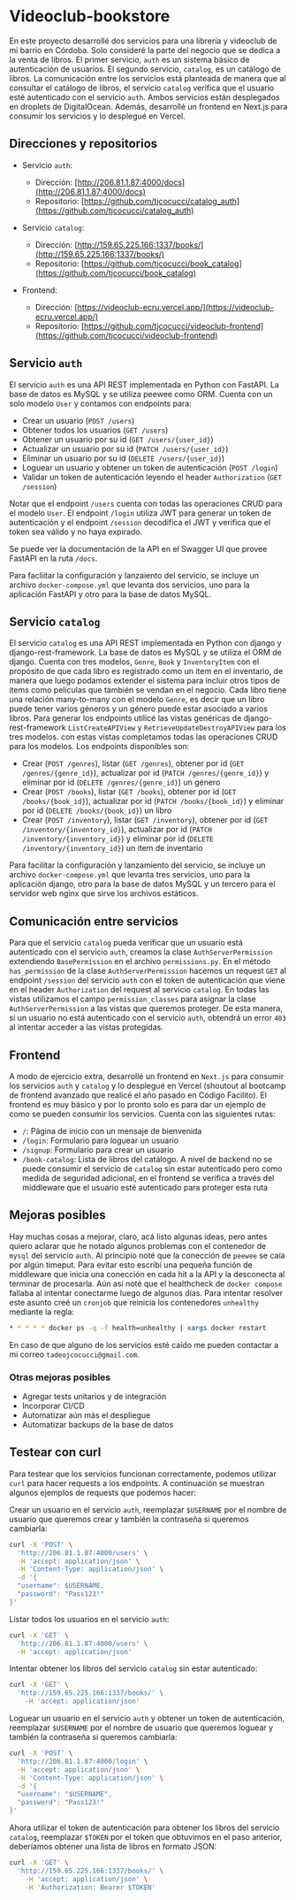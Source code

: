 # Videoclub-bookstore

En este proyecto desarrollé dos servicios para una librería y videoclub de mi barrio en Córdoba. Solo consideré la parte del negocio que se dedica a la venta de libros. El primer servicio, `auth` es un sistema básico de autenticación de usuarios. El segundo servicio, `catalog`, es un catálogo de libros. La comunicación entre los servicios está planteada de manera que al consultar el catálogo de libros, el servicio `catalog` verifica que el usuario esté autenticado con el servicio `auth`. Ambos servicios están desplegados en droplets de DigitalOcean. Además, desarrollé un frontend en Next.js para consumir los servicios y lo desplegué en Vercel.

## Direcciones y repositorios

- Servicio `auth`:
  - Dirección: [http://206.81.1.87:4000/docs](http://206.81.1.87:4000/docs)
  - Repositorio: [https://github.com/tjcocucci/catalog_auth](https://github.com/tjcocucci/catalog_auth)
- Servicio `catalog`:
  - Dirección: [http://159.65.225.166:1337/books/](http://159.65.225.166:1337/books/)
  - Repositorio: [https://github.com/tjcocucci/book_catalog](https://github.com/tjcocucci/book_catalog)

- Frontend:
  - Dirección: [https://videoclub-ecru.vercel.app/](https://videoclub-ecru.vercel.app/)
  - Repositorio: [https://github.com/tjcocucci/videoclub-frontend](https://github.com/tjcocucci/videoclub-frontend)

## Servicio `auth`

El servicio `auth` es una API REST implementada en Python con FastAPI. La base de datos es MySQL y se utiliza peewee como ORM. Cuenta con un solo modelo `User` y contamos con endpoints para:

- Crear un usuario (`POST /users`)
- Obtener todos los usuarios (`GET /users`)
- Obtener un usuario por su id (`GET /users/{user_id}`)
- Actualizar un usuario por su id (`PATCH /users/{user_id}`)
- Eliminar un usuario por su id (`DELETE /users/{user_id}`)
- Loguear un usuario y obtener un token de autenticación (`POST /login`)
- Validar un token de autenticación leyendo el header `Authorization` (`GET /session`)

Notar que el endpoint `/users` cuenta con todas las operaciones CRUD para el modelo `User`. El endpoint `/login` utiliza JWT para generar un token de autenticación y el endpoint `/session` decodifica el JWT y verifica que el token sea válido y no haya expirado.

Se puede ver la documentación de la API en el Swagger UI que provee FastAPI en la ruta `/docs`.

Para facliitar la configuración y lanzaiento del servicio, se incluye un archivo `docker-compose.yml` que levanta dos servicios, uno para la aplicación FastAPI y otro para la base de datos MySQL.

## Servicio `catalog`

El servicio `catalog` es una API REST implementada en Python con django y django-rest-framework. La base de datos es MySQL y se utiliza el ORM de django. Cuenta con tres modelos, `Genre`, `Book` y `InventoryItem` con el propósito de que cada libro es registrado como un item en el inventario, de manera que luego podamos extender el sistema para incluir otros tipos de items como películas que también se vendan en el negocio. Cada libro tiene una relación many-to-many con el modelo `Genre`, es decir que un libro puede tener varios géneros y un género puede estar asociado a varios libros. Para generar los endpoints utilicé las vistas genéricas de django-rest-framework `ListCreateAPIView` y `RetrieveUpdateDestroyAPIView` para los tres modelos. con estas vistas completamos todas las operaciones CRUD para los modelos. Los endpoints disponibles son:

- Crear (`POST /genres`), listar (`GET /genres`), obtener por id (`GET /genres/{genre_id}`), actualizar por id (`PATCH /genres/{genre_id}`) y eliminar por id (`DELETE /genres/{genre_id}`) un género
- Crear (`POST /books`), listar (`GET /books`), obtener por id (`GET /books/{book_id}`), actualizar por id (`PATCH /books/{book_id}`) y eliminar por id (`DELETE /books/{book_id}`) un libro
- Crear (`POST /inventory`), listar (`GET /inventory`), obtener por id (`GET /inventory/{inventory_id}`), actualizar por id (`PATCH /inventory/{inventory_id}`) y eliminar por id (`DELETE /inventory/{inventory_id}`) un item de inventario

Para facilitar la configuración y lanzamiento del servicio, se incluye un archivo `docker-compose.yml` que levanta tres servicios, uno para la aplicación django, otro para la base de datos MySQL y un tercero para el servidor web nginx que sirve los archivos estáticos.

## Comunicación entre servicios

Para que el servicio `catalog` pueda verificar que un usuario está autenticado con el servicio `auth`, creamos la clase `AuthServerPermission` extendiendo `BasePermission` en el archivo `permissions.py`. En el método `has_permission` de la clase `AuthServerPermission` hacemos un request `GET` al endpoint `/session` del servicio `auth` con el token de autenticación que viene en el header `Authorization` del request al servicio `catalog`. En todas las vistas utilizamos el campo `permission_classes` para asignar la clase `AuthServerPermission` a las vistas que queremos proteger. De esta manera, si un usuario no está autenticado con el servicio `auth`, obtendrá un error `403` al intentar acceder a las vistas protegidas.

## Frontend

A modo de ejercicio extra, desarrollé un frontend en `Next.js` para consumir los servicios `auth` y `catalog` y lo desplegué en Vercel (shoutout al bootcamp de frontend avanzado que realicé el año pasado en Código Facilito). El frontend es muy básico y por lo pronto solo es para dar un ejemplo de como se pueden consumir los servicios. Cuenta con las siguientes rutas:

- `/`: Página de inicio con un mensaje de bienvenida
- `/login`: Formulario para loguear un usuario
- `/signup`: Formulario para crear un usuario
- `/book-catalog`: Lista de libros del catálogo. A nivel de backend no se puede consumir el servicio de `catalog` sin estar autenticado pero como medida de seguridad adicional, en el frontend se verifica a través del middleware que el usuario esté autenticado para proteger esta ruta

## Mejoras posibles

Hay muchas cosas a mejorar, claro, acá listo algunas ideas, pero antes quiero aclarar que he notado algunos problemas con el contenedor de `mysql` del servicio `auth`. Al principio noté que la conección de `peewee` se caía por algún timeput. Para evitar esto escribí una pequeña función de middleware que inicia una conección en cada hit a la API y la desconecta al terminar de procesarla. Aún así noté que el healthcheck de `docker compose` fallaba al intentar conectarme luego de algunos días. Para intentar resolver este asunto creé un `cronjob` que reinicia los contenedores `unhealthy` mediante la regla:

```bash
* * * * * docker ps -q -f health=unhealthy | xargs docker restart
```

En caso de que alguno de los servicios esté caído me pueden contactar a mi correo `tadeojcocucci@gmail.com`.

### Otras mejoras posibles

- Agregar tests unitarios y de integración
- Incorporar CI/CD
- Automatizar aún más el despliegue
- Automatizar backups de la base de datos

## Testear con curl

Para testear que los servicios funcionan correctamente, podemos utilizar `curl` para hacer requests a los endpoints. A continuación se muestran algunos ejemplos de requests que podemos hacer:

Crear un usuario en el servicio `auth`, reemplazar `$USERNAME` por el nombre de usuario que queremos crear y también la contraseña si queremos cambiarla:

```bash
curl -X 'POST' \
  'http://206.81.1.87:4000/users' \
  -H 'accept: application/json' \
  -H 'Content-Type: application/json' \
  -d '{
  "username": $USERNAME,
  "password": "Pass123!"
}'
```

Listar todos los usuarios en el servicio `auth`:

```bash
curl -X 'GET' \
  'http://206.81.1.87:4000/users' \
  -H 'accept: application/json'
```

Intentar obtener los libros del servicio `catalog` sin estar autenticado:

```bash
curl -X 'GET' \
  'http://159.65.225.166:1337/books/' \
    -H 'accept: application/json'
```

Loguear un usuario en el servicio `auth` y obtener un token de autenticación, reemplazar `$USERNAME` por el nombre de usuario que queremos loguear y también la contraseña si queremos cambiarla:

```bash
curl -X 'POST' \
  'http://206.81.1.87:4000/login' \
  -H 'accept: application/json' \
  -H 'Content-Type: application/json' \
  -d '{
  "username": "$USERNAME",
  "password": "Pass123!"
}'
```

Ahora utilizar el token de autenticación para obtener los libros del servicio `catalog`, reemplazar `$TOKEN` por el token que obtuvimos en el paso anterior, deberíamos obtener una lista de libros en formato JSON:

```bash
curl -X 'GET' \
  'http://159.65.225.166:1337/books/' \
    -H 'accept: application/json' \
    -H 'Authorization: Bearer $TOKEN'
```
